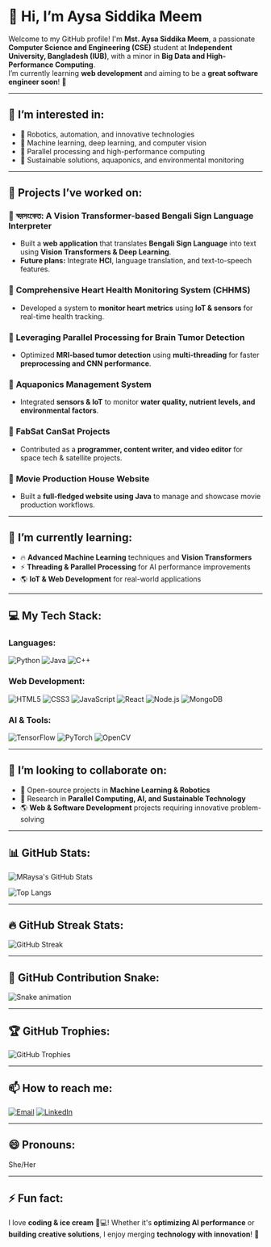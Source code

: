 # 👋 Hi, I’m Aysa Siddika Meem  

Welcome to my GitHub profile! I'm **Mst. Aysa Siddika Meem**, a passionate **Computer Science and Engineering (CSE)** student at **Independent University, Bangladesh (IUB)**, with a minor in **Big Data and High-Performance Computing**.  
I’m currently learning **web development** and aiming to be a **great software engineer soon**! 🚀  

---

## 👀 I’m interested in:
- 🤖 Robotics, automation, and innovative technologies  
- 🧠 Machine learning, deep learning, and computer vision  
- 🚀 Parallel processing and high-performance computing  
- 🌱 Sustainable solutions, aquaponics, and environmental monitoring  

---

## 🌟 Projects I’ve worked on:
### 🔹 **স্বরসংকেত: A Vision Transformer-based Bengali Sign Language Interpreter**
- Built a **web application** that translates **Bengali Sign Language** into text using **Vision Transformers & Deep Learning**.  
- **Future plans:** Integrate **HCI**, language translation, and text-to-speech features.  

### 🔹 **Comprehensive Heart Health Monitoring System (CHHMS)**
- Developed a system to **monitor heart metrics** using **IoT & sensors** for real-time health tracking.  

### 🔹 **Leveraging Parallel Processing for Brain Tumor Detection**
- Optimized **MRI-based tumor detection** using **multi-threading** for faster **preprocessing and CNN performance**.  

### 🔹 **Aquaponics Management System**
- Integrated **sensors & IoT** to monitor **water quality, nutrient levels, and environmental factors**.  

### 🔹 **FabSat CanSat Projects**
- Contributed as a **programmer, content writer, and video editor** for space tech & satellite projects.  

### 🔹 **Movie Production House Website**
- Built a **full-fledged website using Java** to manage and showcase movie production workflows.  

---

## 🌱 I’m currently learning:
- 🔥 **Advanced Machine Learning** techniques and **Vision Transformers**  
- ⚡ **Threading & Parallel Processing** for AI performance improvements  
- 🌎 **IoT & Web Development** for real-world applications  

---

## 💻 My Tech Stack:
### **Languages**:
![Python](https://img.shields.io/badge/Python-3776AB?style=for-the-badge&logo=python&logoColor=white)
![Java](https://img.shields.io/badge/Java-ED8B00?style=for-the-badge&logo=java&logoColor=white)
![C++](https://img.shields.io/badge/C++-00599C?style=for-the-badge&logo=c%2B%2B&logoColor=white)

### **Web Development**:
![HTML5](https://img.shields.io/badge/HTML5-E34F26?style=for-the-badge&logo=html5&logoColor=white)
![CSS3](https://img.shields.io/badge/CSS3-1572B6?style=for-the-badge&logo=css3&logoColor=white)
![JavaScript](https://img.shields.io/badge/JavaScript-F7DF1E?style=for-the-badge&logo=javascript&logoColor=black)
![React](https://img.shields.io/badge/React-61DAFB?style=for-the-badge&logo=react&logoColor=black)
![Node.js](https://img.shields.io/badge/Node.js-43853D?style=for-the-badge&logo=node.js&logoColor=white)
![MongoDB](https://img.shields.io/badge/MongoDB-4EA94B?style=for-the-badge&logo=mongodb&logoColor=white)

### **AI & Tools**:
![TensorFlow](https://img.shields.io/badge/TensorFlow-FF6F00?style=for-the-badge&logo=tensorflow&logoColor=white)
![PyTorch](https://img.shields.io/badge/PyTorch-EE4C2C?style=for-the-badge&logo=pytorch&logoColor=white)
![OpenCV](https://img.shields.io/badge/OpenCV-5C3EE8?style=for-the-badge&logo=opencv&logoColor=white)

---

## 🎯 I’m looking to collaborate on:
- 🤖 Open-source projects in **Machine Learning & Robotics**  
- 🚀 Research in **Parallel Computing, AI, and Sustainable Technology**  
- 🌎 **Web & Software Development** projects requiring innovative problem-solving  

---

## 📊 GitHub Stats:
![MRaysa's GitHub Stats](https://github-readme-stats.vercel.app/api?username=MRaysa&show_icons=true&theme=radical)

![Top Langs](https://github-readme-stats.vercel.app/api/top-langs/?username=MRaysa&layout=compact&theme=radical)  

---

## 🔥 GitHub Streak Stats:
![GitHub Streak](https://github-readme-streak-stats.herokuapp.com?user=MRaysa&theme=radical&hide_border=true)

---

## 🐍 GitHub Contribution Snake:
![Snake animation](https://raw.githubusercontent.com/MRaysa/MRaysa/output/github-contribution-grid-snake.svg)


---

## 🏆 GitHub Trophies:
![GitHub Trophies](https://github-profile-trophy.vercel.app/?username=MRaysa&theme=darkhub)

---

## 📫 How to reach me:
[![Email](https://img.shields.io/badge/Email-D14836?style=for-the-badge&logo=gmail&logoColor=white)](mailto:aysasiddikameem3141@gmail.com)
[![LinkedIn](https://img.shields.io/badge/LinkedIn-0077B5?style=for-the-badge&logo=linkedin&logoColor=white)](https://www.linkedin.com/in/mst-aysa-siddika-meem/)

---

## 😄 Pronouns:
She/Her  

---

## ⚡ Fun fact:
I love **coding & ice cream** 🍦💻! Whether it's **optimizing AI performance** or **building creative solutions**, I enjoy merging **technology with innovation**! 🚀  
